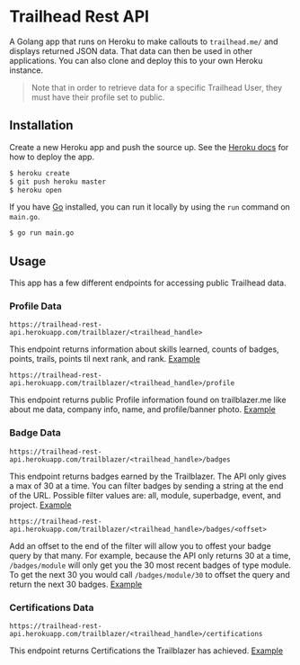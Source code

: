 # Trailhead Rest API

A Golang app that runs on Heroku to make callouts to `trailhead.me/` and displays returned JSON data. That data can then be used in other applications. You can also clone and deploy this to your own Heroku instance.

> Note that in order to retrieve data for a specific Trailhead User, they must have their profile set to public.

## Installation

Create a new Heroku app and push the source up. See the [Heroku docs](https://devcenter.heroku.com/articles/getting-started-with-go#deploy-the-app) for how to deploy the app.

``` bash
$ heroku create
$ git push heroku master
$ heroku open
```

If you have [Go](https://golang.org/doc/install) installed, you can run it locally by using the `run` command on `main.go`.

``` bash
$ go run main.go
```

## Usage

This app has a few different endpoints for accessing public Trailhead data.

### Profile Data

``` text
https://trailhead-rest-api.herokuapp.com/trailblazer/<trailhead_handle>
```

This endpoint returns information about skills learned, counts of badges, points, trails, points til next rank, and rank. [Example](https://trailhead-rest-api.herokuapp.com/trailblazer/michalbogusz)

``` text
https://trailhead-rest-api.herokuapp.com/trailblazer/<trailhead_handle>/profile
```

This endpoint returns public Profile information found on trailblazer.me like about me data, company info, name, and profile/banner photo. [Example](https://trailhead-rest-api.herokuapp.com/trailblazer/michalbogusz/profile)

### Badge Data

``` text
https://trailhead-rest-api.herokuapp.com/trailblazer/<trailhead_handle>/badges
```

This endpoint returns badges earned by the Trailblazer. The API only gives a max of 30 at a time. You can filter badges by sending a string at the end of the URL. Possible filter values are: all, module, superbadge, event, and project. [Example](https://trailhead-rest-api.herokuapp.com/trailblazer/michalbogusz/badges/superbadge)

``` text
https://trailhead-rest-api.herokuapp.com/trailblazer/<trailhead_handle>/badges/<offset>
```

Add an offset to the end of the filter will allow you to offest your badge query by that many. For example, because the API only returns 30 at a time, `/badges/module` will only get you the 30 most recent badges of type module. To get the next 30 you would call `/badges/module/30` to offset the query and return the next 30 badges. [Example](https://trailhead-rest-api.herokuapp.com/trailblazer/michalbogusz/badges/module/30)

### Certifications Data

``` text
https://trailhead-rest-api.herokuapp.com/trailblazer/<trailhead_handle>/certifications
```

This endpoint returns Certifications the Trailblazer has achieved. [Example](https://trailhead-rest-api.herokuapp.com/trailblazer/michalbogusz/certifications)
